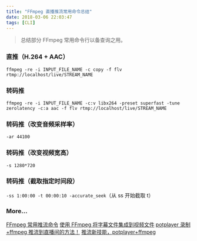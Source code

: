 ```yaml
---
title: "FFmpeg 直播推流常用命令总结"
date: 2018-03-06 22:03:47
tags: [CLI]
---
```


> 总结部分 FFmpeg 常用命令行以备查询之用。

### 直推（H.264 + AAC）

`ffmpeg -re -i INPUT_FILE_NAME -c copy -f flv rtmp://localhost/live/STREAM_NAME`

### 转码推

`ffmpeg -re -i INPUT_FILE_NAME -c:v libx264 -preset superfast -tune zerolatency -c:a aac -f flv rtmp://localhost/live/STREAM_NAME`

### 转码推（改变音频采样率）

`-ar 44100`

### 转码推（改变视频宽高）

`-s 1280*720`

### 转码推（截取指定时间段）

`-ss 1:00:00 -t 00:00:10 -accurate_seek`（从 ss 开始截取 t）

### More...

[FFmpeg 常用推流命令](https://www.jianshu.com/p/d541b317f71c)
[使用 FFmpeg 将字幕文件集成到视频文件](http://www.yaosansi.com/post/ffmpeg-burn-subtitles-into-video/)
[potplayer 录制+ffmpeg 推流到直播间的方法！](https://www.bilibili.com/video/av9266440/)
[推流新技能，potplayer+ffmpeg](http://blog.sina.com.cn/s/blog_4618a6280102xf68.html)
